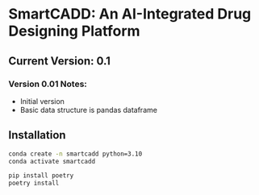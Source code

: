 # SmartCADD: An AI-Integrated Drug Designing Platform

## Current Version: **0.1**

### Version **0.01** Notes:

-   Initial version
-   Basic data structure is pandas dataframe

## Installation

```bash
conda create -n smartcadd python=3.10
conda activate smartcadd

pip install poetry
poetry install
```
